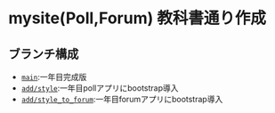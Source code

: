 # mysite(Poll,Forum) 教科書通り作成
## ブランチ構成
- [`main`]():一年目完成版
- [`add/style`]():一年目pollアプリにbootstrap導入
- [`add/style_to_forum`]():一年目forumアプリにbootstrap導入